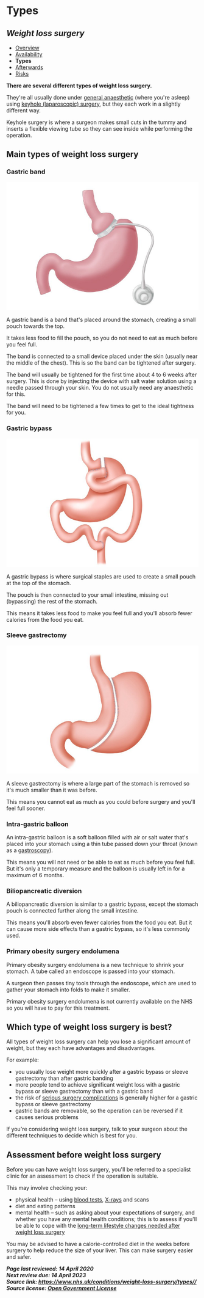 <!-- weight-loss-surgery-types -->

# **Types**

## *Weight loss surgery*

- [Overview](weight-loss-surgery.md)
- [Availability](weight-loss-surgery-who-can-have-it.md)
- **Types**
- [Afterwards](weight-loss-surgery-afterwards.md)
- [Risks](weight-loss-surgery-risks.md)

**There are several different types of weight loss surgery.**

They're all usually done under [general anaesthetic](general-anaesthesia.md) (where you're asleep) using [keyhole (laparoscopic) surgery](laparoscopy.md), but they each work in a slightly different way.

Keyhole surgery is where a surgeon makes small cuts in the tummy and inserts a  flexible viewing tube so they can see inside while performing the  operation.



## Main types of weight loss surgery

### Gastric band

  ![An illustration of a gastric band](assets/img/weight-loss-surgery-types/S_1017_adjustable-gastric-band-C0276612.jpg)           

A gastric band is a band that's placed around the stomach, creating a small pouch towards the top.

It takes less food to fill the pouch, so you do not need to eat as much before you feel full.

The band is connected to a small device placed under the skin (usually near the middle of the chest). This is so the band can be tightened after  surgery.

The band will usually be tightened for the first time  about 4 to 6 weeks after surgery. This is done by injecting the device  with salt water solution using a needle passed through your skin. You do not usually need any anaesthetic for this.

The band will need to be tightened a few times to get to the ideal tightness for you.

### Gastric bypass

  ![An illustration of a gastric bypass](assets/img/weight-loss-surgery-types/S_1017_gastric-bypass_C0209500.jpg)           

A gastric bypass is where surgical staples are used to create a small pouch at the top of the stomach.

The pouch is then connected to your small intestine, missing out (bypassing) the rest of the stomach.

This means it takes less food to make you feel full and you'll absorb fewer calories from the food you eat.

### Sleeve gastrectomy

  ![An illustration of a sleeve gastrectomy](assets/img/weight-loss-surgery-types/S_1017_Sleeve_Gastrectomy_C0209498.jpg)           

A sleeve gastrectomy is where a large part of the stomach is removed so it's much smaller than it was before.

This means you cannot eat as much as you could before surgery and you'll feel full sooner.

### Intra-gastric balloon

An intra-gastric balloon is a soft balloon filled with air or salt water  that's placed into your stomach using a thin tube passed down  your throat (known as a [gastroscopy](gastroscopy.md)).

This means you will not need or be able to eat as much before you feel full. But it's only a temporary measure and the balloon is usually left in  for a maximum of 6 months.

### Biliopancreatic diversion

A  biliopancreatic diversion is similar to a gastric bypass, except the  stomach pouch is connected further along the small intestine.

This means you'll absorb even fewer calories from the food you eat. But it  can cause more side effects than a gastric bypass, so it's less commonly used.

### Primary obesity surgery endolumena

Primary obesity  surgery endolumena is a new technique to shrink your stomach. A tube  called an endoscope is passed into your stomach.

A surgeon then passes tiny tools through the endoscope, which are used to gather your stomach into folds to make it smaller.

Primary obesity surgery endolumena is not currently available on the NHS so you will have to pay for this treatment.



## Which type of weight loss surgery is best?

All types  of weight loss surgery can help you lose a significant amount of weight, but they each have advantages and disadvantages.

For example:

- you usually lose weight more quickly after a gastric bypass or sleeve gastrectomy than after gastric banding
- more people tend to achieve significant weight loss with a gastric bypass or sleeve gastrectomy than with a gastric band
- the risk of [serious surgery complications](weight-loss-surgery-risks.md) is generally higher for a gastric bypass or sleeve gastrectomy
- gastric bands are removable, so the operation can be reversed if it causes serious problems

If you're considering weight loss surgery, talk to your surgeon about the different techniques to decide which is best for you.



## Assessment before weight loss surgery

Before you can  have weight loss surgery, you'll be referred to a specialist clinic for  an assessment to check if the operation is suitable.

This may involve checking your:

- physical health – using [blood tests](blood-tests.md), [X-rays](x-ray.md) and scans
- diet and eating patterns
- mental health – such as asking about your expectations of surgery, and whether you have any mental health conditions; this is to assess if you'll be  able to cope with the [long-term lifestyle changes needed after weight loss surgery](weight-loss-surgery-afterwards.md)

You may be advised to have a calorie-controlled diet in the weeks before  surgery to help reduce the size of your liver. This can make surgery  easier and safer.

***Page last reviewed: 14 April 2020  
Next review due: 14 April 2023  
Source link: <https://www.nhs.uk/conditions/weight-loss-surgery/types//>  
Source license: [Open Government License](http://www.nationalarchives.gov.uk/doc/open-government-licence/version/3/)***
